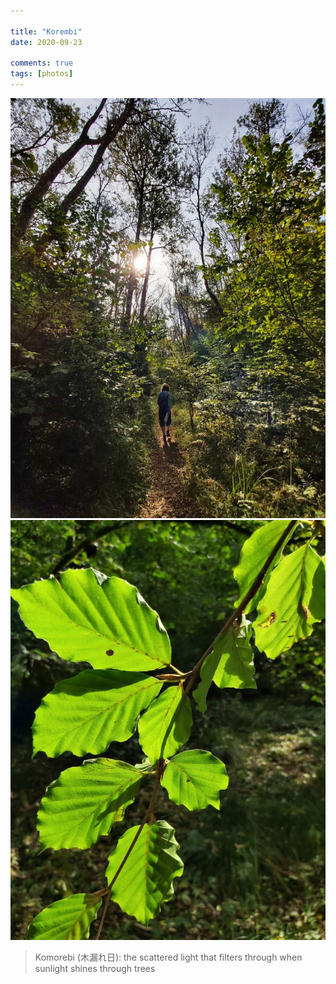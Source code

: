 ```yaml
---

title: "Korembi"
date: 2020-09-23

comments: true
tags: [photos]
---
```


<img src="/assets/images/articles/trees4.jpeg" class="responsive"><br>
<img src="/assets/images/articles/trees5.jpeg" class="responsive"><br>

> Komorebi (木漏れ日): the scattered light that filters through when sunlight shines through trees
